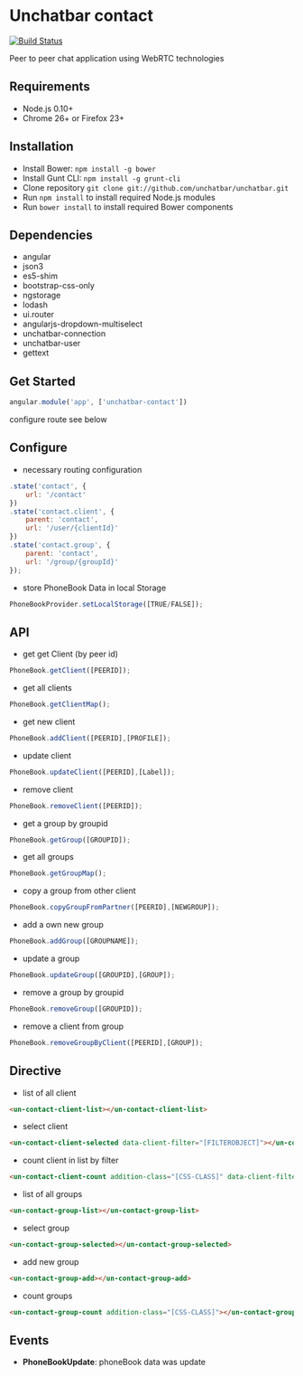 # Unchatbar contact
[![Build Status](https://travis-ci.org/unchatbar/unchatbar-contact.svg?branch=redesign)](https://travis-ci.org/unchatbar/unchatbar-contact)

Peer to peer chat application using WebRTC technologies

## Requirements
* Node.js 0.10+
* Chrome 26+ or Firefox 23+

## Installation
* Install Bower: `npm install -g bower`
* Install Gunt CLI: `npm install -g grunt-cli`
* Clone repository `git clone git://github.com/unchatbar/unchatbar.git`
* Run `npm install` to install required Node.js modules
* Run `bower install` to install required Bower components


## Dependencies
* angular
* json3
* es5-shim
* bootstrap-css-only
* ngstorage
* lodash
* ui.router
* angularjs-dropdown-multiselect
* unchatbar-connection
* unchatbar-user
* gettext

## Get Started
```javascript
angular.module('app', ['unchatbar-contact'])
```

configure route see below




## Configure

* necessary routing configuration

>
```javascript
.state('contact', {
    url: '/contact'
})
.state('contact.client', {
    parent: 'contact',
    url: '/user/{clientId}'
})
.state('contact.group', {
    parent: 'contact',
    url: '/group/{groupId}'
});
```

* store PhoneBook Data in local Storage

>
```javascript
PhoneBookProvider.setLocalStorage([TRUE/FALSE]);
```


## API
* get get Client (by peer id)

>
```javascript
PhoneBook.getClient([PEERID]);
```

* get all clients

>
```javascript
PhoneBook.getClientMap();
```

* get new client

>
```javascript
PhoneBook.addClient([PEERID],[PROFILE]);
```

* update client

>
```javascript
PhoneBook.updateClient([PEERID],[Label]);
```

* remove client

>
```javascript
PhoneBook.removeClient([PEERID]);
```

* get a group by groupid

>
```javascript
PhoneBook.getGroup([GROUPID]);
```


* get all groups

>
```javascript
PhoneBook.getGroupMap();
```


* copy a group from other client

>
```javascript
PhoneBook.copyGroupFromPartner([PEERID],[NEWGROUP]);
```

* add a own new group

>
```javascript
PhoneBook.addGroup([GROUPNAME]);
```


* update a group

>
```javascript
PhoneBook.updateGroup([GROUPID],[GROUP]);
```

* remove a group by groupid

>
```javascript
PhoneBook.removeGroup([GROUPID]);
```

* remove a client from group

>
```javascript
PhoneBook.removeGroupByClient([PEERID],[GROUP]);
```

## Directive

* list of all client

>
```html
<un-contact-client-list></un-contact-client-list>
```


* select client

>
```html
<un-contact-client-selected data-client-filter="[FILTEROBJECT]"></un-contact-client-selected>
```

* count client in list by filter

>
```html
<un-contact-client-count addition-class="[CSS-CLASS]" data-client-filter="[FILTEROBJECT]"></un-contact-client-count>
```


* list of all groups

>
```html
<un-contact-group-list></un-contact-group-list>
```


* select group

>
```html
<un-contact-group-selected></un-contact-group-selected>
```


* add new group

>
```html
<un-contact-group-add></un-contact-group-add>
```

* count groups

>
```html
<un-contact-group-count addition-class="[CSS-CLASS]"></un-contact-group-count>
```


## Events

* **PhoneBookUpdate**: phoneBook data was update
